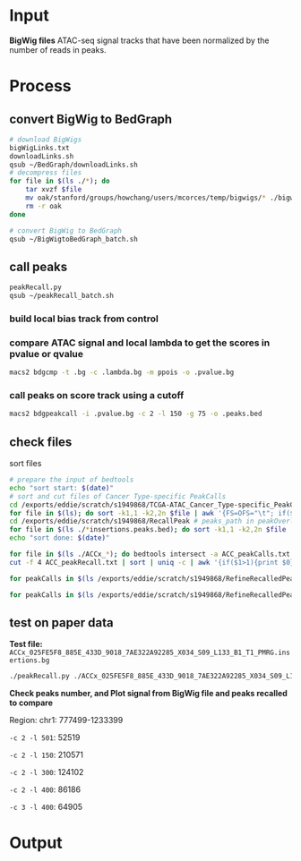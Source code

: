 # Input
**BigWig files**
ATAC-seq signal tracks that have been normalized by the number of reads in peaks. 
# Process
## convert BigWig to BedGraph
```bash
# download BigWigs
bigWigLinks.txt
downloadLinks.sh
qsub ~/BedGraph/downloadLinks.sh
# decompress files
for file in $(ls ./*); do
	tar xvzf $file
	mv oak/stanford/groups/howchang/users/mcorces/temp/bigwigs/* ./bigwigs
	rm -r oak
done
```
```bash
# convert BigWig to BedGraph
qsub ~/BigWigtoBedGraph_batch.sh
```
## call peaks
```bash
peakRecall.py
qsub ~/peakRecall_batch.sh
```
### build local bias track from control
### compare ATAC signal and local lambda to get the scores in pvalue or qvalue
```bash
macs2 bdgcmp -t .bg -c .lambda.bg -m ppois -o .pvalue.bg
```
### call peaks on score track using a cutoff
```bash
macs2 bdgpeakcall -i .pvalue.bg -c 2 -l 150 -g 75 -o .peaks.bed
```
## check files
sort files
```bash
# prepare the input of bedtools
echo "sort start: $(date)"
# sort and cut files of Cancer Type-specific PeakCalls
cd /exports/eddie/scratch/s1949868/TCGA-ATAC_Cancer_Type-specific_PeakCalls # Cancer_Type_PeakCalls_path in peakOverlap.py
for file in $(ls); do sort -k1,1 -k2,2n $file | awk '{FS=OFS="\t"; if($1~/^chr/){print $1,$2,$3,$4;}}' > /exports/eddie/scratch/s1949868/RefineRecalledPeaks/${file}.sorted; done
cd /exports/eddie/scratch/s1949868/RecallPeak # peaks_path in peakOverlap.py
for file in $(ls ./*insertions.peaks.bed); do sort -k1,1 -k2,2n $file | awk '{FS=OFS="\t"; if($1~/^chr/){print $1,$2,$3}}' > /exports/eddie/scratch/s1949868/RefineRecalledPeaks/${file}.sorted; done
echo "sort done: $(date)"
```


```bash
for file in $(ls ./ACCx_*); do bedtools intersect -a ACC_peakCalls.txt.sorted -b $file -f 0.5 -u >> ACC_peakRecall.txt; done
cut -f 4 ACC_peakRecall.txt | sort | uniq -c | awk '{if($1>1){print $0}}' | wc -l
```
```bash
for peakCalls in $(ls /exports/eddie/scratch/s1949868/RefineRecalledPeaks/*.txt.sorted); do echo $peakCalls;  cancerType=`echo ${peakCalls#*/RefineRecalledPeaks/}`;  cancerType=`echo ${cancerType%_peakCalls*}`; for file in $(ls /exports/eddie/scratch/s1949868/RefineRecalledPeaks/$cancerType*.peaks.bed.sorted); do bedtools intersect -a $peakCalls -b $file -f 0.5 -u >> ${cancerType}_PeakRecall.total.txt; done; a=`cut -f 4 ${cancerType}_PeakRecall.total.txt | sort | uniq -c | awk '{if($1>1){print $0}}' | wc -l | awk '{print $1}'`; b=`wc -l $peakCalls | awk '{print $1}'`; echo -e "$cancerType\t$a\t$b" ; done
```
```bash
for peakCalls in $(ls /exports/eddie/scratch/s1949868/RefineRecalledPeaks/*.txt.sorted); do  echo $peakCalls;  cancerType=`echo ${peakCalls#*/RefineRecalledPeaks/}`;  cancerType=`echo ${cancerType%_peakCalls*}`; echo $cancerType; for file in $(ls /exports/eddie/scratch/s1949868/RefineRecalledPeaks/$cancerType*.peaks.bed.sorted); do bedtools intersect -a $peakCalls -b $file -f 0.5 -u >> ${cancerType}_PeakRecall.total.txt; done; Recalled = `cut -f 4 ${cancerType}_PeakRecall.total.txt | sort | uniq -c | awk '{if($1>1){print $0}}' | wc -l`; Original = `wc -l $peakCalls`; echo -e "$cancerType\t$recalled\t$original"; done
```
## test on paper data
**Test file:** `ACCx_025FE5F8_885E_433D_9018_7AE322A92285_X034_S09_L133_B1_T1_PMRG.insertions.bg`
```bash
./peakRecall.py ./ACCx_025FE5F8_885E_433D_9018_7AE322A92285_X034_S09_L133_B1_T1_PMRG.insertions.bg
```
**Check peaks number, and Plot signal from BigWig file and peaks recalled to compare**

Region: chr1: 777499-1233399

`-c 2 -l 501`: 52519 


`-c 2 -l 150`: 210571

`-c 2 -l 300`: 124102

`-c 2 -l 400`: 86186


`-c 3 -l 400`: 64905 
# Output
<!--stackedit_data:
eyJoaXN0b3J5IjpbNjM3MjYxNDY3LDcwMDMzNjUzMyw1NTA5MT
Q3NjMsMTk2Nzc4ODk0MiwtNDc0Nzg3ODQ4LDE2ODY2NDU2NDUs
LTIwOTc5Mjc5NzYsLTMwOTgyNDY0MSwtOTU0ODg2ODM2LDIwNT
I5NTkzNDcsLTUyNjE0ODYwNCwxMzI3NjM1MjQ2LC0xNzI4Mjcx
NDc4LC0xMjQ4NjkxODM3LDMxNzEwMjQ0OCwtNzA3NDkzNTI0LD
MxNzEwMjQ0OCwxODA5OTYyMTQyLC0xODY0Mzk1MjI1LDEzNTM3
OTI4MjNdfQ==
-->
